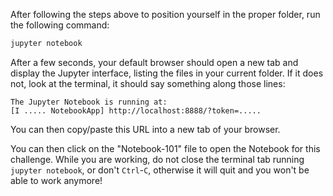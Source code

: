 After following the steps above to position yourself in the proper folder, run the following command:

```bash
jupyter notebook
```

After a few seconds, your default browser should open a new tab and display the Jupyter interface, listing the files in your current folder. If it does not, look at the terminal, it should say something along those lines:

```
The Jupyter Notebook is running at:
[I ..... NotebookApp] http://localhost:8888/?token=.....
```

You can then copy/paste this URL into a new tab of your browser.

You can then click on the "Notebook-101" file to open the Notebook for this challenge. While you are working, do not close the terminal tab running `jupyter notebook`, or don't `Ctrl`-`C`, otherwise it will quit and you won't be able to work anymore!
